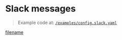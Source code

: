 # Slack messages

> Example code at: [`/examples/config.slack.yaml`](https://github.com/cmaster11/qvalet/tree/main/examples/config.slack.yaml)

[filename](../../examples/config.slack.yaml ':include :type=code')